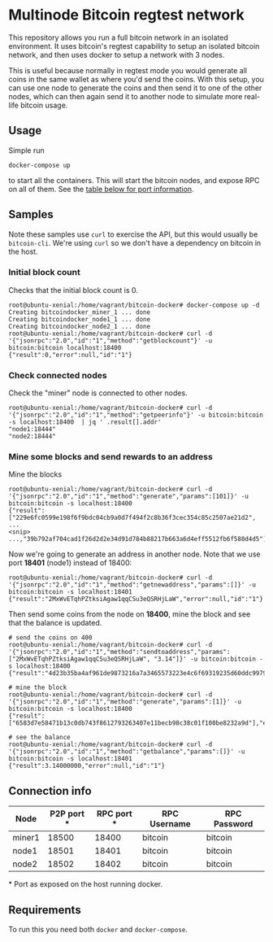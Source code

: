 # Multinode Bitcoin regtest network

This repository allows you run a full bitcoin network in an isolated environment. It uses bitcoin's regtest capability to setup an isolated bitcoin network, and then uses docker to setup a network with 3 nodes.

This is useful because normally in regtest mode you would generate all coins in the same wallet as where you'd send the coins. With this setup, you can use one node to generate the coins and then send it to one of the other nodes, which can then again send it to another node to simulate more real-life bitcoin usage.

## Usage

Simple run

`docker-compose up`

to start all the containers. This will start the bitcoin nodes, and expose RPC on all of them. See the [table below for port information](#Connection-info).

## Samples

Note these samples use `curl` to exercise the API, but this would usually be `bitcoin-cli`. We're using `curl` so we don't have a dependency on bitcoin in the host.

### Initial block count

Checks that the initial block count is 0.

```
root@ubuntu-xenial:/home/vagrant/bitcoin-docker# docker-compose up -d
Creating bitcoindocker_miner_1 ... done
Creating bitcoindocker_node1_1 ... done
Creating bitcoindocker_node2_1 ... done
root@ubuntu-xenial:/home/vagrant/bitcoin-docker# curl -d '{"jsonrpc":"2.0","id":"1","method":"getblockcount"}' -u bitcoin:bitcoin localhost:18400
{"result":0,"error":null,"id":"1"}
```

### Check connected nodes

Check the "miner" node is connected to other nodes.

```
root@ubuntu-xenial:/home/vagrant/bitcoin-docker# curl -d '{"jsonrpc":"2.0","id":"1","method":"getpeerinfo"}' -u bitcoin:bitcoin -s localhost:18400  | jq ' .result[].addr'
"node1:18444"
"node2:18444"
```

### Mine some blocks and send rewards to an address
Mine the blocks
```
root@ubuntu-xenial:/home/vagrant/bitcoin-docker# curl -d '{"jsonrpc":"2.0","id":"1","method":"generate","params":[101]}' -u bitcoin:bitcoin -s localhost:18400
{"result":["229e6fc0599e198f6f9bdc04cb9a0d7f494f2c8b36f3cec354c85c2507ae21d2", ... 
<snip> 
...,"39b792af704cad1f26d2d2e34d91d784b88217b663a6d4eff5512fb6f588d4d5"],"error":null,"id":"1"}
```
Now we're going to generate an address in another node. Note that we use port **18401** (node1) instead of 18400:
```
root@ubuntu-xenial:/home/vagrant/bitcoin-docker# curl -d '{"jsonrpc":"2.0","id":"1","method":"getnewaddress","params":[]}' -u bitcoin:bitcoin -s localhost:18401
{"result":"2MxWvETqhPZtksiAgaw1qqCSu3eQSRHjLaW","error":null,"id":"1"}
```
Then send some coins from the node on **18400**, mine the block and see that the balance is updated.
```
# send the coins on 400
root@ubuntu-xenial:/home/vagrant/bitcoin-docker# curl -d '{"jsonrpc":"2.0","id":"1","method":"sendtoaddress","params":["2MxWvETqhPZtksiAgaw1qqCSu3eQSRHjLaW", "3.14"]}' -u bitcoin:bitcoin -s localhost:18400
{"result":"4d23b35ba4af961de9873216a7a3465573223e4c6f69319235d60ddc997948fa","error":null,"id":"1"}

# mine the block
root@ubuntu-xenial:/home/vagrant/bitcoin-docker# curl -d '{"jsonrpc":"2.0","id":"1","method":"generate","params":[1]}' -u bitcoin:bitcoin -s localhost:18400
{"result":["6583d7e58471b13c0db743f8612793263407e11becb98c38c01f100be8232a9d"],"error":null,"id":"1"}

# see the balance
root@ubuntu-xenial:/home/vagrant/bitcoin-docker# curl -d '{"jsonrpc":"2.0","id":"1","method":"getbalance","params":[]}' -u bitcoin:bitcoin -s localhost:18401
{"result":3.14000000,"error":null,"id":"1"}
```

## Connection info


| Node | P2P port * | RPC port * | RPC Username | RPC Password |
| --- | --- | --- | --- | ---|
| miner1 | 18500 | 18400 | bitcoin | bitcoin |
| node1 | 18501 | 18401 | bitcoin | bitcoin |
| node2 | 18502 | 18402 | bitcoin | bitcoin |

\* Port as exposed on the host running docker.

## Requirements

To run this you need both `docker` and `docker-compose`.
